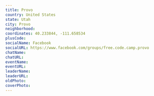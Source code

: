 ```yaml
---
title: Provo
country: United States
state: Utah
city: Provo
neighborhood: 
coordinates: 40.233844, -111.658534
plusCode:
socialName: Facebook
socialURL: https://www.facebook.com/groups/free.code.camp.provo
chatName:
chatURL:
eventName:
eventURL:
leaderName:
leaderURL:
oldPhoto: 
coverPhoto:
---
```

